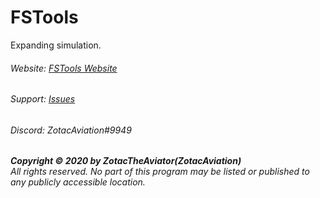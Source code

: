 # FSTools
Expanding simulation.

###### Website: [FSTools Website](http://fstoolsza.weebly.com/)
###### Support: [Issues](https://github.com/ZotacAviation/FSTools/issues)
###### Discord: ZotacAviation#9949

***Copyright © 2020 by ZotacTheAviator(ZotacAviation)***<br/>
*All rights reserved. No part of this program may be listed or published to any publicly accessible location.*
